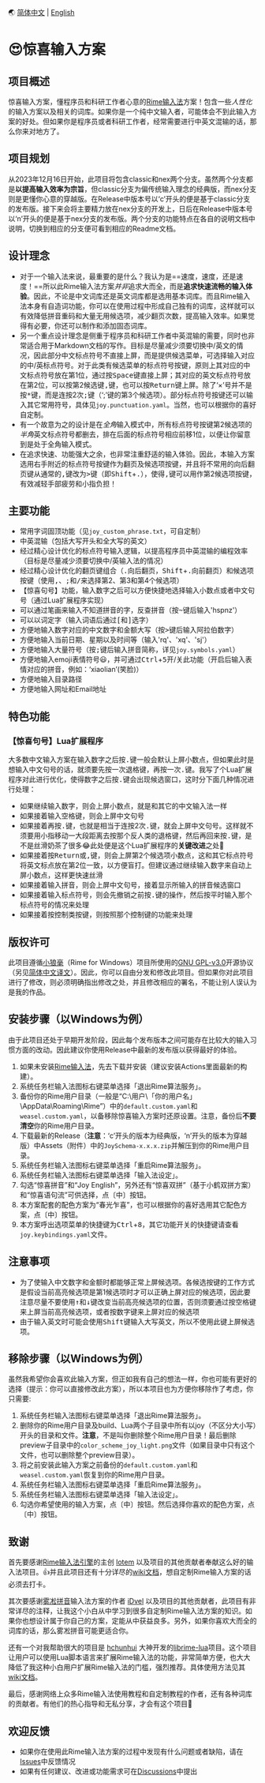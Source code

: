 <a id="语言" />

🌏 [简体中文](#简体中文) | [English](JoyDoc/README.en.md)

<a id="简体中文" />

# 😍惊喜输入方案
## 项目概述
惊喜输入方案，懂程序员和科研工作者心意的[Rime输入法](https://rime.im/)方案！包含一些*人性化*的输入方案以及相关的词库。如果你是一个纯中文输入者，可能体会不到此输入方案的好处。但如果你是程序员或者科研工作者，经常需要进行中英文混输的话，那么你来对地方了。

## 项目规划
从2023年12月16日开始，此项目将包含classic和nex两个分支。虽然两个分支都是**以提高输入效率为宗旨**，但classic分支为偏传统输入理念的经典版，而nex分支则是更懂你心意的穿越版。在Release中版本号以‘c’开头的便是基于classic分支的发布版。接下来会将主要精力放在nex分支的开发上，日后在Release中版本号以‘n’开头的便是基于nex分支的发布版。两个分支的功能特点在各自的说明文档中说明，切换到相应的分支便可看到相应的Readme文档。

## 设计理念
* 对于一个输入法来说，最重要的是什么？我认为是==速度，速度，还是速度！==所以此Rime输入法方案*并非*追求大而全，而是**追求快速流畅的输入体验**。因此，不论是中文词库还是英文词库都是选用基本词库。而且Rime输入法本身有自造词功能，你可以在使用过程中形成自己独有的词库，这样就可以有效降低拼音重码和大量无用候选项，减少翻页次数，提高输入效率。如果觉得有必要，你还可以制作和添加固态词库。
* 另一个重点设计理念是侧重于程序员和科研工作者中英混输的需要，同时也非常适合用于Markdown文档的写作。目标是尽量减少须要切换中/英文的情况，因此部分中文标点符号不直接上屏，而是提供候选菜单，可选择输入对应的中/英标点符号。对于此类有候选菜单的标点符号按键，原则上其对应的中文标点符号放在第1位，通过按<kbd>Space</kbd>键直接上屏；其对应的英文标点符号放在第2位，可以按第2候选键<kbd>,</kbd>键，也可以按<kbd>Return</kbd>键上屏。除了‘×’号并不是按<kbd>\*</kbd>键，而是连按2次<kbd>;</kbd>键（‘;’键的第3个候选项）。部分标点符号按键还可以输入其它常用符号，具体见`joy.punctuation.yaml`。当然，也可以根据你的喜好自定制。
* 有一个故意为之的设计是在*全角*输入模式中，所有标点符号按键第2候选项的*半角*英文标点符号都删去，排在后面的标点符号相应前移1位，以便让你留意到是处于全角输入模式。
* 在追求快速、功能强大之余，也非常注重舒适的输入体验。因此，本输入方案选用右手附近的标点符号按键作为翻页及候选项按键，并且将不常用的向后翻页键从通常的<kbd>,</kbd>键改为<kbd>></kbd>键（即<kbd>Shift</kbd>+<kbd>.</kbd>），使得<kbd>,</kbd>键可以用作第2候选项按键，有效减轻手部疲劳和小指负担！

## 主要功能
* 常用字词固顶功能（见`joy_custom_phrase.txt`，可自定制）
* 中英混输（包括大写开头和全大写的英文）
* 经过精心设计优化的标点符号输入逻辑，以提高程序员中英混输的编程效率（目标是尽量减少须要切换中/英输入法的情况）
* 经过精心设计优化的翻页键组合（<kbd>.</kbd>向后翻页，<kbd>Shift</kbd>+<kbd>.</kbd>向前翻页）和候选项按键（使用<kbd>,</kbd>、<kbd>;</kbd>和<kbd>/</kbd>来选择第2、第3和第4个候选项）
* 【惊喜句号】功能，输入数字之后可以方便快捷地选择输入小数点或者中文句号（通过Lua扩展程序实现）
* 可以通过笔画来输入不知道拼音的字，反查拼音（按<kbd>~</kbd>键后输入'hspnz'）
* 可以以词定字（输入词语后通过<kbd>[</kbd>和<kbd>]</kbd>选字）
* 方便地输入数字对应的中文数字和金额大写（按<kbd>></kbd>键后输入阿拉伯数字）
* 方便地输入当前日期、星期以及时间等（输入'rq'、'xq'、'sj'）
* 方便地输入大量符号（按<kbd>;</kbd>键后输入拼音简称，详见`joy.symbols.yaml`）
* 方便地输入emoji表情符号😃，并可通过<kbd>Ctrl</kbd>+<kbd>5</kbd>开/关此功能（开启后输入表情对应的拼音，例如：‘xiaolian’(笑脸)）
* 方便地输入目录路径
* 方便地输入网址和Email地址

## 特色功能
### 【惊喜句号】Lua扩展程序
大多数中文输入方案在输入数字之后按<kbd>.</kbd>键一般会默认上屏小数点，但如果此时是想输入中文句号的话，就须要先按一次退格键，再按一次<kbd>.</kbd>键。我写了个Lua扩展程序对此进行优化，使得数字之后按<kbd>.</kbd>键会出现候选窗口，这时分下面几种情况进行处理：
* 如果继续输入数字，则会上屏小数点，就是和其它的中文输入法一样
* 如果接着输入空格键，则会上屏中文句号
* 如果接着再按<kbd>.</kbd>键，也就是相当于连按2次<kbd>.</kbd>键，就会上屏中文句号。这样就不须要用小指移动一大段距离去按那个反人类的退格键，然后再回来按<kbd>.</kbd>键，是不是丝滑奶茶了很多😂此处便是这个Lua扩展程序的**关键改进**之处🎉️
* 如果接着按<kbd>Return</kbd>或<kbd>,</kbd>键，则会上屏第2个候选项小数点，这和其它标点符号将英文标点放在第2位一致，以方便盲打。但建议通过继续输入数字来自动上屏小数点，这样更快速丝滑
* 如果接着输入拼音，则会上屏中文句号，接着显示所输入的拼音候选窗口
* 如果接着输入标点符号，则会先撤销之前按<kbd>.</kbd>键的操作，然后按平时输入那个标点符号的情况来处理
* 如果接着按控制类按键，则按照那个控制键的功能来处理

## 版权许可
此项目遵循[小狼毫](https://github.com/rime/weasel)（Rime for Windows）项目所使用的[GNU GPL-v3.0](JoyDoc/LICENSE.en.md)开源协议（另见[简体中文译文](LICENSE.md)）。因此，你可以自由分发和修改此项目。但如果你对此项目进行了修改，则必须明确指出修改之处，并且修改相应的署名，不能让别人误认为是我的作品。

## 安装步骤（以Windows为例）
由于此项目还处于早期开发阶段，因此每个发布版本之间可能存在比较大的输入习惯方面的改动。因此建议你使用Release中最新的发布版以获得最好的体验。
1. 如果未安装[Rime输入法](https://github.com/rime/weasel)，先去下载并安装（建议安装Actions里面最新的构建）。
2. 系统任务栏输入法图标右键菜单选择「退出Rime算法服务」。
3. 备份你的Rime用户目录（一般是“C:\用户\「你的用户名」\AppData\Roaming\Rime”）中的`default.custom.yaml`和`weasel.custom.yaml`，以备移除惊喜输入方案时还原设置。注意，备份后**不要清空**你的Rime用户目录。
4. 下载最新的Release（**注意**：‘c’开头的版本为经典版，‘n’开头的版本为穿越版）中Assets（附件）中的`JoySchema-x.x.x.zip`并解压到你的Rime用户目录。
5. 系统任务栏输入法图标右键菜单选择「重启Rime算法服务」。
6. 系统任务栏输入法图标右键菜单选择「输入法设定」。
7. 勾选“惊喜拼音”和“Joy English”，另外还有“惊喜双拼”（基于小鹤双拼方案）和“惊喜语句流”可供选择，点〔中〕按钮。
8. 本方案配套的配色方案为“春光乍喜”，也可以根据你的喜好选用其它配色方案，点〔中〕按钮。
9. 本方案呼出选项菜单的快捷键为<kbd>Ctrl</kbd>+<kbd>8</kbd>，其它功能开关的快捷键请查看`joy.keybindings.yaml`文件。

## 注意事项
* 为了使输入中文数字和金额时都能够正常上屏候选项。各候选按键的工作方式是假设当前高亮候选项是第1候选项时才可以正确上屏对应的候选项，因此要注意尽量不要使用<kbd>↑</kbd>和<kbd>↓</kbd>键改变当前高亮候选项的位置，否则须要通过按空格键来上屏当前高亮候选项，或者按数字键来上屏对应的候选项
* 由于输入英文时可能会使用<kbd>Shift</kbd>键输入大写英文，所以不使用此键上屏候选项。

## 移除步骤（以Windows为例）
虽然我希望你会喜欢此输入方案，但正如我有自己的想法一样，你也可能有更好的选择（提示：你可以直接修改此方案），所以本项目也为方便你移除作了考虑，你只需要:
1. 系统任务栏输入法图标右键菜单选择「退出Rime算法服务」。
2. 删除你的Rime用户目录及build、Lua两个子目录中所有以joy（不区分大小写）开头的目录和文件。**注意**，不是叫你删除整个Rime用户目录！最后删除preview子目录中的`color_scheme_joy_light.png`文件（如果目录中只有这个文件，也可以删除整个preview目录）。
3. 将之前安装此输入方案之前备份的`default.custom.yaml`和`weasel.custom.yaml`恢复到你的Rime用户目录。
4. 系统任务栏输入法图标右键菜单选择「重启Rime算法服务」。
5. 系统任务栏输入法图标右键菜单选择「输入法设定」。
6. 勾选你希望使用的输入方案，点〔中〕按钮。然后选择你喜欢的配色方案，点〔中〕按钮。

## 致谢
首先要感谢[Rime输入法引擎](https://github.com/rime)的主创 [lotem](https://github.com/lotem) 以及项目的其他贡献者奉献这么好的输入法项目。👍并且此项目还有十分详尽的[wiki文档](https://github.com/rime/home/wiki)，想自定制Rime输入方案的话必须去打卡。

其次要感谢[雾凇拼音](https://github.com/iDvel/rime-ice)输入法方案的作者 [iDvel](https://github.com/iDvel) 以及项目的其他贡献者，此项目有非常详尽的注释，让我这个小白从中学习到很多自定制Rime输入法方案的知识。如果你也想设计属于你自己的方案，定能从中获益良多。另外，如果你喜欢大而全的词库的话，那么雾凇拼音可能更适合你。

还有一个对我帮助很大的项目是 [hchunhui](https://github.com/hchunhui) 大神开发的[librime-lua](https://github.com/hchunhui/librime-lua)项目。这个项目让用户可以使用Lua脚本语言来扩展Rime输入法的功能，非常简单方便，也大大降低了我这种小白用户扩展Rime输入法的门槛，强烈推荐。具体使用方法见其[wiki文档](https://github.com/hchunhui/librime-lua/wiki/Scripting)。

最后，感谢网络上众多Rime输入法使用教程和自定制教程的作者，还有各种词库的贡献者。有他们的热心指导和无私分享，才会有这个项目💟

## 欢迎反馈
* 如果你在使用此Rime输入法方案的过程中发现有什么问题或者缺陷，请在[Issues](https://github.com/Lantaio/Rime-schema-JoySchema/issues)中反馈情况
* 如果有任何建议、改进或功能需求可在[Discussions](https://github.com/Lantaio/Rime-schema-JoySchema/discussions)中提出
